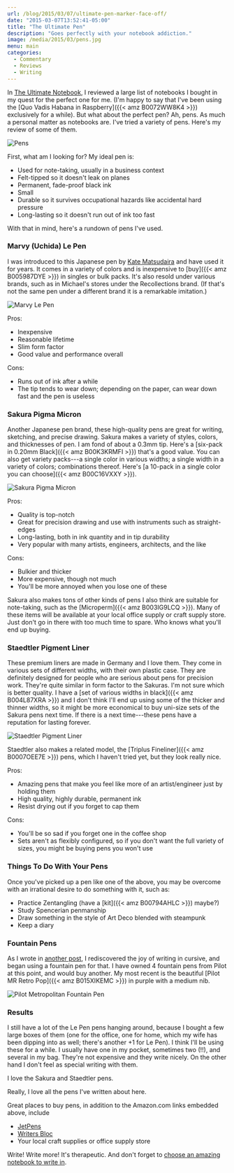 ```yaml
---
url: /blog/2015/03/07/ultimate-pen-marker-face-off/
date: "2015-03-07T13:52:41-05:00"
title: "The Ultimate Pen"
description: "Goes perfectly with your notebook addiction."
image: /media/2015/03/pens.jpg
menu: main
categories:
  - Commentary
  - Reviews
  - Writing
---
```


In [The Ultimate Notebook](/blog/2013/07/10/ultimate-notebook-and-journal-face-off/),
I reviewed a large list of notebooks I bought in my quest for the perfect one
for me. (I'm happy to say that I've been using the [Quo Vadis Habana in Raspberry]({{< amz B0072WW8K4 >}}) exclusively
for a while). But what about the perfect pen? Ah, pens. As much a personal
matter as notebooks are. I've tried a variety of pens. Here's my review of some
of them.

![Pens](/media/2015/03/pens.jpg)

<!--more-->

First, what am I looking for? My ideal pen is:

* Used for note-taking, usually in a business context
* Felt-tipped so it doesn't leak on planes
* Permanent, fade-proof black ink
* Small
* Durable so it survives occupational hazards like accidental hard pressure
* Long-lasting so it doesn't run out of ink too fast

With that in mind, here's a rundown of pens I've used.

### Marvy (Uchida) Le Pen

I was introduced to this Japanese pen by [Kate Matsudaira](http://katemats.com/) and have used it for years. It comes in a variety of colors and is inexpensive to [buy]({{< amz B005987DYE >}}) in singles or bulk packs. It's also resold under various brands, such as in Michael's stores under the Recollections brand. (If that's not the same pen under a different brand it is a remarkable imitation.)

![Marvy Le Pen](/media/2015/03/le-pen.jpg)

Pros:

* Inexpensive
* Reasonable lifetime
* Slim form factor
* Good value and performance overall

Cons:

* Runs out of ink after a while
* The tip tends to wear down; depending on the paper, can wear down fast and the pen is useless

### Sakura Pigma Micron

Another Japanese pen brand, these high-quality pens are great for writing, sketching, and precise drawing.  Sakura makes a variety of styles, colors, and thicknesses of pen. I am fond of about a 0.3mm tip. Here's a [six-pack in 0.20mm Black]({{< amz B00K3KRMFI >}}) that's a good value. You can also get variety packs---a single color in various widths; a single width in a variety of colors; combinations thereof. Here's [a 10-pack in a single color you can choose]({{< amz B00C16VXXY >}}).

![Sakura Pigma Micron](/media/2015/03/sakura-pigma-micron.jpg)

Pros:

* Quality is top-notch
* Great for precision drawing and use with instruments such as straight-edges
* Long-lasting, both in ink quantity and in tip durability
* Very popular with many artists, engineers, architects, and the like

Cons:

* Bulkier and thicker
* More expensive, though not much
* You'll be more annoyed when you lose one of these

Sakura also makes tons of other kinds of pens I also think are suitable for note-taking, such as the [Microperm]({{< amz B003IG9LCQ >}}). Many of these items will be available at your local office supply or craft supply store. Just don't go in there with too much time to spare. Who knows what you'll end up buying.

### Staedtler Pigment Liner

These premium liners are made in Germany and I love them. They come in various sets of different widths, with their own plastic case. They are definitely designed for people who are serious about pens for precision work. They're quite similar in form factor to the Sakuras. I'm not sure which is better quality. I have a [set of various widths in black]({{< amz B004L87XRA >}}) and I don't think I'll end up using some of the thicker and thinner widths, so it might be more economical to buy uni-size sets of the Sakura pens next time. If there is a next time---these pens have a reputation for lasting forever.

![Staedtler Pigment Liner](/media/2015/03/staedtler-pigment-liner.jpg)

Staedtler also makes a related model, the [Triplus Fineliner]({{< amz B0007OEE7E >}}) pens, which I haven't tried yet, but they look really nice.

Pros:

* Amazing pens that make you feel like more of an artist/engineer just by holding them
* High quality, highly durable, permanent ink
* Resist drying out if you forget to cap them

Cons:

* You'll be so sad if you forget one in the coffee shop
* Sets aren't as flexibly configured, so if you don't want the full variety of sizes, you might be buying pens you won't use

### Things To Do With Your Pens

Once you've picked up a pen like one of the above, you may be overcome with an
irrational desire to do something with it, such as:

* Practice Zentangling (have a [kit]({{< amz B00794AHLC >}}) maybe?)
* Study Spencerian penmanship
* Draw something in the style of Art Deco blended with steampunk
* Keep a diary

### Fountain Pens

As I wrote in [another post](/blog/cursive/), I rediscovered the joy of writing
in cursive, and began using a fountain pen for that. I have owned 4 fountain
pens from Pilot at this point, and would buy another. My most recent is the
beautiful [Pilot MR Retro
Pop]({{< amz B015XIKEMC >}}) in purple with
a medium nib.

![Pilot Metropolitan Fountain Pen](/media/2015/03/pilot-fountain-pen.jpg)

### Results

I still have a lot of the Le Pen pens hanging around, because I bought a few large boxes of them (one for the office, one for home, which my wife has been dipping into as well; there's another +1 for Le Pen). I think I'll be using these for a while. I usually have one in my pocket, sometimes two (!!), and several in my bag. They're not expensive and they write nicely. On the other hand I don't feel as special writing with them.

I love the Sakura and Staedtler pens.

Really, I love all the pens I've written about here.

Great places to buy pens, in addition to the Amazon.com links embedded above, include

* [JetPens](http://www.jetpens.com/)
* [Writers Bloc](http://www.shopwritersbloc.com/)
* Your local craft supplies or office supply store

Write! Write more! It's therapeutic. And don't forget to [choose an amazing notebook to write in](/blog/2013/07/10/ultimate-notebook-and-journal-face-off/).


